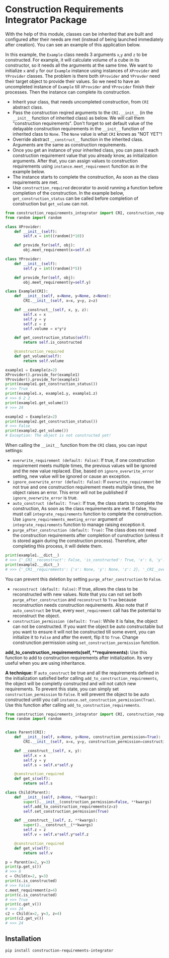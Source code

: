 # Construction Requirements Integrator Package

With the help of this module, classes can be inherited that are built and configured after their needs are met (instead of being launched immediately after creation).
You can see an example of this application below.

In this example, the `Example` class needs 3 arguments `x`,`y` and `z` to be constructed. For example, it will calculate volume of a cube in its constructor, so it needs all the arguments at the same time.
We want to initialize `x` and `y` for our `Example` instance using instances of `XProvider` and `YProvider` classes.
The problem is there both `XProvider` and `YProvder` need their target object to provide their values.
So we need to have an uncompleted instance of `Example` till `XProvider` and `YProvider` finish their processes. Then the instance can complete its construction.

* Inherit your class, that needs uncompleted construction, from `CRI` abstract class.
* Pass the construction reqired arguments to the `CRI.__init__` (in the `__init__` function of inherited class) as below. We will call them "construction requirements". Don't forget to set default value of the delayable construction requirements in the `__init__` function of inherited class to `None`. The `None` value is what `CRI` knows as "NOT YET"!
* Override abstract `__construct__` function in the inherited class. Arguments are the same as construction requirements.
* Once you get an instance of your inherited class, you can pass it each construction requirement value that you already know, as initialization arguments. After that, you can assign values to construction requirements using `instance.meet_requirement` function as in the example below.
* The instance starts to complete the construction, As soon as the class requirements are met.
* Use `construction_required` decorator to avoid running a function before completion of the construction.
In the example below, `get_construction_status` can be called before completion of construction but `get_volume` can not.

```python
from construction_requirements_integrator import CRI, construction_required
from random import random

class XProvider:
    def __init__(self):
        self.x = int((random()*10))

    def provide_for(self, obj):
        obj.meet_requirement(x=self.x)

class YProvider:
    def __init__(self):
        self.y = int((random()*5))

    def provide_for(self, obj):
        obj.meet_requirement(y=self.y)

class Example(CRI):
    def __init__(self, x=None, y=None, z=None):
        CRI.__init__(self, x=x, y=y, z=z)

    def __construct__(self, x, y, z):
        self.x = x
        self.y = y
        self.z = z
        self.volume = x*y*z

    def get_construction_status(self):
        return self.is_constructed

    @construction_required
    def get_volume(self):
        return self.volume

example1 = Example(z=2)
XProvider().provide_for(example1)
YProvider().provide_for(example1)
print(example1.get_construction_status())
# >>> True
print(example1.x, example1.y, example1.z)
# >>> 6 2 2
print(example1.get_volume())
# >>> 24

example2 = Example(z=2)
print(example2.get_construction_status())
# >>> False
print(example2.get_volume())
# Exception: The object is not constructed yet!
```

When calling the `__init__` function from the `CRI` class, you can input settings:

* `overwrite_requirement (default: False)`: If true, if one construction requirement meets multiple times, the previous values will be ignored and the new value replaced. Else, based on `ignore_overwrite_error` setting, new value will be ignored or cause an exception.
* `ignore_overwrite_error (default: False)`: If `overwrite_requirement` be not true and one construction requirement meets multiple times, the object raises an error. This error will not be published if `ignore_overwrite_error` is true.
* `auto_construct (default: True)`: If true, the class starts to complete the construction, As soon as the class requirements are met. If false, You must call `integrate_requirements` function to complete the construction.
Use `ignore_requirements_meeting_error` argument of `integrate_requirements` function to manage raising exception it.
* `purge_after_construction (default: True)`: The class does not need the construction requirements after completion of cunstruction (unless it is stored again during the construction process).
Therefore, after completing this process, it will delete them.

```python
print(example1.__dict__)
# >>> {'_CRI__reconstruct': False, 'is_constructed': True, 'x': 6, 'y': 1, 'z': 2, 'volume': 12}
print(example2.__dict__)
# >>> {'_CRI__requirements': {'x': None, 'y': None, 'z': 2}, '_CRI__overwrite_requirement': False, '_CRI__ignore_overwrite_error': False, '_CRI__auto_construct': True, '_CRI__purge_after_construction': True, '_CRI__reconstruct': False, 'is_constructed': False}
```

You can prevent this deletion by setting `purge_after_construction` to `False`.
* `reconstruct (default: False)`: If true, allows the class to be reconstructed with new values. Note that you can not set both `purge_after_construction` and `reconstruct` to `True` because reconstruction needs construction requirements. Also note that if `auto_construct` be true, every `meet_requirement` call has the potential to reconstruct the object.
* `construction_permission (default: True)`: While it is false, the object can not be constructed. If you want the object be auto constructable but you want to ensure it will not be constructed till some event, you can initialize it to `False` and after the event, flip it to `True`. Change construnction permission using `set_construction_permission` function.

**add_to_construction_requirements(self, \*\*requirements):** Use this function to add to construction requirements after initialization. Its very useful when you are using inheritance.

**A technique:** If `auto_construct` be true and all the requirements defined in the initialization satisfied befor calling `add_to_construction_requirements`, the object will be completly constructed and will not catch new requirements. To prevent this state, you can simply set `construction_permission` to `False`. It will prevent the object to be auto constructed untill you call `instance.set_construction_permission(True)`. Use this function after calling `add_to_construction_requirements`.

```python
from construction_requirements_integrator import CRI, construction_required
from random import random


class Parent(CRI):
    def __init__(self, x=None, y=None, construction_permission=True):
        CRI.__init__(self, x=x, y=y, construction_permission=construction_permission)

    def __construct__(self, x, y):
        self.x = x
        self.y = y
        self.s = self.x*self.y

    @construction_required
    def get_s(self):
        return self.s

class Child(Parent):
    def __init__(self, z=None, **kwargs):
        super().__init__(construction_permission=False, **kwargs)
        self.add_to_construction_requirements(z=z)
        self.set_construction_permission(True)

    def __construct__(self, z, **kwargs):
        super().__construct__(**kwargs)
        self.z = z
        self.v = self.x*self.y*self.z

    @construction_required
    def get_v(self):
        return self.v

p = Parent(x=2, y=3)
print(p.get_s())
# >>> 6
c = Child(x=2, y=3)
print(c.is_constructed)
# >>> False
c.meet_requirement(z=4)
print(c.is_constructed)
# >>> True
print(c.get_v())
# >>> 24
c2 = Child(x=2, y=3, z=4)
print(c2.get_v())
# >>> 24
```

## Installation

```pip install construction-requirements-integrator```